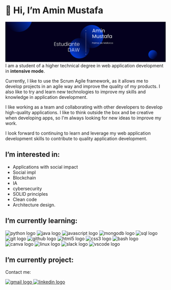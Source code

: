 # 👋 Hi, I’m Amin Mustafa
![banner](./Banner.png)
I am a student of a higher technical degree in web application development in **intensive mode**.

Currently, I like to use the Scrum Agile framework, as it allows me to develop projects in an agile way and improve the quality of my products. I also like to try and learn new technologies to improve my skills and knowledge in application development.

I like working as a team and collaborating with other developers to develop high-quality applications. I like to think outside the box and be creative when developing apps, so I'm always looking for new ideas to improve my work.

I look forward to continuing to learn and leverage my web application development skills to contribute to quality application development.


## I’m interested in:
- Applications with social impact
- Social impl
- Blockchain
- IA
- cybersecurity
- SOLID principles 
- Clean code
- Architecture design.



## I’m currently learning:


<img src="https://cdn.jsdelivr.net/gh/devicons/devicon/icons/python/python-original.svg" height="30" width="42" alt="python logo"  />  <img src="https://cdn.jsdelivr.net/gh/devicons/devicon/icons/java/java-original.svg" height="30" width="42" alt="java logo"  />  <img src="https://cdn.jsdelivr.net/gh/devicons/devicon/icons/javascript/javascript-original.svg" height="30" width="42" alt="javascript logo"  /> <img src="https://cdn.jsdelivr.net/gh/devicons/devicon/icons/mongodb/mongodb-original.svg" height="30" width="42" alt="mongodb logo"  /> <img src="https://cdn.jsdelivr.net/gh/devicons/devicon/icons/mysql/mysql-original.svg" height="30" width="42" alt="sql logo"  />  <img src="https://cdn.jsdelivr.net/gh/devicons/devicon/icons/git/git-original.svg" height="30" width="42" alt="git logo"  /> <img src="https://cdn.jsdelivr.net/gh/devicons/devicon/icons/github/github-original.svg" height="30" width="42" alt="github logo"  /> <img src="https://cdn.jsdelivr.net/gh/devicons/devicon/icons/html5/html5-original.svg" height="30" width="42" alt="html5 logo"  />  <img src="https://cdn.jsdelivr.net/gh/devicons/devicon/icons/css3/css3-original.svg" height="30" width="42" alt="css3 logo"  /> <img src="https://cdn.jsdelivr.net/gh/devicons/devicon/icons/bash/bash-original.svg" height="30" width="42" alt="bash logo"  /> <img src="https://cdn.jsdelivr.net/gh/devicons/devicon/icons/canva/canva-original.svg" height="30" width="42" alt="canva logo"  /> <img src="https://cdn.jsdelivr.net/gh/devicons/devicon/icons/linux/linux-original.svg" height="30" width="42" alt="linux logo"  /> <img src="https://cdn.jsdelivr.net/gh/devicons/devicon/icons/slack/slack-original.svg" height="30" width="42" alt="slack logo"  /> <img src="https://cdn.jsdelivr.net/gh/devicons/devicon/icons/vscode/vscode-original.svg" height="30" width="42" alt="vscode logo"  />

## I’m currently project:









Contact me:
  

  <a href="https://mail.google.com/mail/?view=cm&fs=1&to=amin.m.boankod@gmail.com" target="_blank">
    <img src="https://img.shields.io/static/v1?message=Gmail&logo=gmail&label=&color=D14836&logoColor=white&labelColor=&style=flat" height="35" alt="gmail logo"  />
  </a>   
  <a href="https://www.linkedin.com/in/aminmb/" target="_blank">
    <img src="https://img.shields.io/static/v1?message=LinkedIn&logo=linkedin&label=&color=0077B5&logoColor=white&labelColor=&style=flat" height="35" alt="linkedin logo"  />
  </a>


